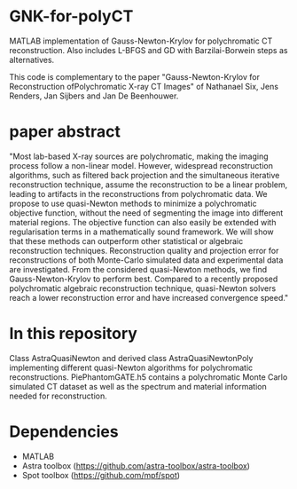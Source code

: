 # GNK-for-polyCT
MATLAB implementation of Gauss-Newton-Krylov for polychromatic CT reconstruction. Also includes L-BFGS and GD with Barzilai-Borwein steps as alternatives.

This code is complementary to the paper "Gauss-Newton-Krylov for Reconstruction ofPolychromatic X-ray CT Images" of Nathanael Six, Jens Renders, Jan Sijbers and Jan De Beenhouwer.

# paper abstract 
"Most lab-based X-ray sources are polychromatic, making the imaging process follow a non-linear model. However, widespread reconstruction algorithms, such as filtered back projection and the simultaneous iterative reconstruction technique, assume the reconstruction to be a linear problem, leading to artifacts in the reconstructions from polychromatic data. We propose to use quasi-Newton methods to minimize a polychromatic objective function, without the need of segmenting the image into different material regions. The objective function can also easily be extended with regularisation terms in a mathematically sound framework. We will show that these methods can outperform other statistical or algebraic reconstruction techniques. Reconstruction quality and projection error for reconstructions of both Monte-Carlo simulated data and experimental data are investigated. From the considered quasi-Newton methods, we find Gauss-Newton-Krylov to perform best. Compared to a recently proposed polychromatic algebraic reconstruction technique, quasi-Newton solvers reach a lower reconstruction error and have increased convergence speed."

# In this repository
Class AstraQuasiNewton and derived class AstraQuasiNewtonPoly implementing different quasi-Newton algorithms for polychromatic reconstructions. PiePhantomGATE.h5 contains a polychromatic Monte Carlo simulated CT dataset as well as the spectrum and material information needed for reconstruction.

# Dependencies
- MATLAB 
- Astra toolbox (https://github.com/astra-toolbox/astra-toolbox)
- Spot toolbox (https://github.com/mpf/spot)
